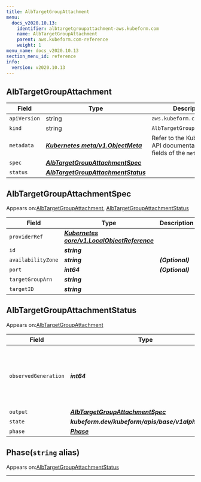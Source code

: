 ```yaml
---
title: AlbTargetGroupAttachment
menu:
  docs_v2020.10.13:
    identifier: albtargetgroupattachment-aws.kubeform.com
    name: AlbTargetGroupAttachment
    parent: aws.kubeform.com-reference
    weight: 1
menu_name: docs_v2020.10.13
section_menu_id: reference
info:
  version: v2020.10.13
---
```


## AlbTargetGroupAttachment
| Field | Type | Description |
| ------ | ----- | ----------- |
| `apiVersion` | string | `aws.kubeform.com/v1alpha1` |
|    `kind` | string | `AlbTargetGroupAttachment` |
| `metadata` | ***[Kubernetes meta/v1.ObjectMeta](https://kubernetes.io/docs/reference/generated/kubernetes-api/v1.13/#objectmeta-v1-meta)***|Refer to the Kubernetes API documentation for the fields of the `metadata` field.|
| `spec` | ***[AlbTargetGroupAttachmentSpec](#albtargetgroupattachmentspec)***||
| `status` | ***[AlbTargetGroupAttachmentStatus](#albtargetgroupattachmentstatus)***||
## AlbTargetGroupAttachmentSpec

Appears on:[AlbTargetGroupAttachment](#albtargetgroupattachment), [AlbTargetGroupAttachmentStatus](#albtargetgroupattachmentstatus)

| Field | Type | Description |
| ------ | ----- | ----------- |
| `providerRef` | ***[Kubernetes core/v1.LocalObjectReference](https://kubernetes.io/docs/reference/generated/kubernetes-api/v1.13/#localobjectreference-v1-core)***||
| `id` | ***string***||
| `availabilityZone` | ***string***| ***(Optional)*** |
| `port` | ***int64***| ***(Optional)*** |
| `targetGroupArn` | ***string***||
| `targetID` | ***string***||
## AlbTargetGroupAttachmentStatus

Appears on:[AlbTargetGroupAttachment](#albtargetgroupattachment)

| Field | Type | Description |
| ------ | ----- | ----------- |
| `observedGeneration` | ***int64***| ***(Optional)*** Resource generation, which is updated on mutation by the API Server.|
| `output` | ***[AlbTargetGroupAttachmentSpec](#albtargetgroupattachmentspec)***| ***(Optional)*** |
| `state` | ***kubeform.dev/kubeform/apis/base/v1alpha1.State***| ***(Optional)*** |
| `phase` | ***[Phase](#phase)***| ***(Optional)*** |
## Phase(`string` alias)

Appears on:[AlbTargetGroupAttachmentStatus](#albtargetgroupattachmentstatus)

---
